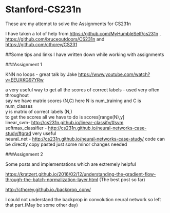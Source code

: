 # Stanford-CS231n
These are my attempt to solve the Assignments for CS231n

I have taken a lot of help from https://github.com/MyHumbleSelf/cs231n , https://github.com/bruceoutdoors/CS231n and https://github.com/cthorey/CS231 

##Some tips and links I have written down while working with assignments

###Assignment 1

KNN no loops - great talk by Jake https://www.youtube.com/watch?v=EEUXKG97YRw

a very useful way to get all the scores of correct labels - used very often throughout
<br>
say we have matrix scores (N,C) here N is num_training and C is num_classes
<br>
y is matrix of correct labels (N,)
<br>
to get the scores all we have to do is scores[range(N),y] 
<br>
linear_svm- http://cs231n.github.io/linear-classify/#svm
<br>
softmax_classifier -   http://cs231n.github.io/neural-networks-case-study/#grad very useful
<br>
neural_net - http://cs231n.github.io/neural-networks-case-study/ code can be directly copy pasted just some minor changes needed

###Assignment 2

Some posts and implementations which are extremely helpful 

https://kratzert.github.io/2016/02/12/understanding-the-gradient-flow-through-the-batch-normalization-layer.html (The best post so far)

http://cthorey.github.io./backprop_conv/

I could not understand the backprop in convolution neural network so left that part.(May be some other day)



